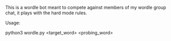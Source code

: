 This is a wordle bot meant to compete against members of my wordle group chat, it plays with the hard mode rules. 

Usage:

python3 wordle.py <target_word> <probing_word>
